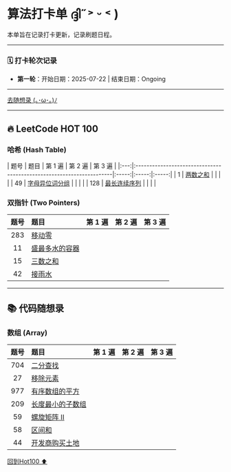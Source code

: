 # 算法打卡单 ദ്ദി˶˃ ᵕ ˂ )

本单旨在记录打卡更新，记录刷题日程。

---

### 🗓️ 打卡轮次记录

*   **第一轮**：开始日期：2025-07-22 | 结束日期：Ongoing

---

[去随想录 (｡･ω･｡)ﾉ](#代码随想录模块)

---

## <a id="hot100-section"></a>🔥 LeetCode HOT 100

### 哈希 (Hash Table)

[//]: # (✔)
| 题号  | 题目                                                                   | 第 1 遍 | 第 2 遍 | 第 3 遍 |
|:---:|:---------------------------------------------------------------------|:-----:|:-----:|:-----:|
|  1  | [两数之和](https://leetcode.cn/problems/two-sum/)                        | []()  |       |       |
| 49  | [字母异位词分组](https://leetcode.cn/problems/group-anagrams/)              |       |       |       |
| 128 | [最长连续序列](https://leetcode.cn/problems/longest-consecutive-sequence/) |       |       |       |

### 双指针 (Two Pointers)

| 题号  | 题目                                                                 | 第 1 遍 | 第 2 遍 | 第 3 遍 |
|:---:|:-------------------------------------------------------------------|:-----:|:-----:|:-----:|
| 283 | [移动零](https://leetcode.cn/problems/move-zeroes/)                   |       |       |       |
| 11  | [盛最多水的容器](https://leetcode.cn/problems/container-with-most-water/) |       |       |       |
| 15  | [三数之和](https://leetcode.cn/problems/3sum/)                         |       |       |       |
| 42  | [接雨水](https://leetcode.cn/problems/trapping-rain-water/)           |       |       |       |

---

## <a id="代码随想录模块"></a>📚 代码随想录

### 数组 (Array)

| 题号  | 题目                                                                  | 第 1 遍 | 第 2 遍 | 第 3 遍 |
|:---:|:--------------------------------------------------------------------|:-----:|:-----:|:-----:|
| 704 | [二分查找](https://leetcode.cn/problems/binary-search/)                 |       |       |       |
| 27  | [移除元素](https://leetcode.cn/problems/remove-element/)                |       |       |       |
| 977 | [有序数组的平方](https://leetcode.cn/problems/squares-of-a-sorted-array/)  |       |       |       |
| 209 | [长度最小的子数组](https://leetcode.cn/problems/minimum-size-subarray-sum/) |       |       |       |
| 59  | [螺旋矩阵 II](https://leetcode.cn/problems/spiral-matrix-ii/)           |       |       |       |
| 58  | [区间和](https://kamacoder.com/problempage.php?pid=1070)               |       |       |       |
| 44  | [开发商购买土地](https://kamacoder.cn/problempage.php?pid=1044)            |       |       |       |

[回到Hot100 ⬆️](#hot100-section)
